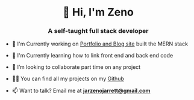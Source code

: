 <h1 align="center">👋 Hi, I'm Zeno</h1>
<h3 align="center">A self-taught full stack developer</h3>

- 👀 I'm Currently working on [Portfolio and Blog site](https://stevenjarrett.netlify.app/) built the MERN stack

- 🌱 I'm Currently learning how to link front end and back end code

- 👯 I’m looking to collaborate part time on any project

- 👨‍💻 You can find all my projects on my [Github](https://github.com/Bantchee)

- 📫 Want to talk? Email me at **jarzenojarrett@gmail.com**

<!-- <h3 align="left">Languages, Tools, and Tech:</h3> -->
